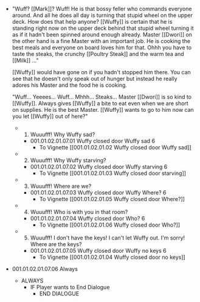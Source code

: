 - "Wuff? [[Mark]]? Wuff! He is that bossy feller who commands everyone around. And all he does all day is turning that stupid wheel on the upper deck. How does that help anyone? [[Wuffy]] is certain that he is standing right now on the upper deck behind that stupid wheel turning it as if it hadn't been spinned around enough already. Master [[Dwori]] on the other hand is a fine Master with an important job. He is cooking the best meals and everyone on board loves him for that. Ohhh you have to taste the steaks, the crunchy [[Poultry Steak]] and the warm tea and [[Milk]] ..."
  
  [[Wuffy]] would have gone on if you hadn't stopped him there. You can see that he doesn't only speak out of hunger but instead he really adores his Master and the food he is cooking.
  
  "Wuff... Yeeees... Wuff... Mhhh... Steaks... Master [[Dwori]] is so kind to [[Wuffy]]. Always gives [[Wuffy]] a bite to eat even when we are short on supplies. He is the best Master. [[Wuffy]] wants to go to him now can you let [[Wuffy]] out of here?"
	- 1. Wuuufff! Why Wuffy sad?
		- 001.01.02.01.07.01 Wuffy closed door Wuffy sad 6
			- To Vignette [[001.01.02.01.02 Wuffy closed door Wuffy sad]]
	- 2. Wuuufff! Why Wuffy starving?
		- 001.01.02.01.07.02 Wuffy closed door Wuffy starving 6
			- To Vignette [[001.01.02.01.03 Wuffy closed door starving]]
	- 3. Wuuufff! Where are we?
		- 001.01.02.01.07.03 Wuffy closed door Wuffy Where? 6
			- To Vignette [[001.01.02.01.05 Wuffy closed door Where?]]
	- 4. Wuuufff! Who is with you in that room?
		- 001.01.02.01.07.04 Wuffy closed door Who? 6
			- To Vignette [[001.01.02.01.06 Wuffy closed door Who?]]
	- 5. Wuuufff! I don't have the keys! I can't let Wuffy out. I'm sorry! Where are the keys?
		- 001.01.02.01.07.05 Wuffy closed door Wuffy no keys 6
			- To Vignette [[001.01.02.01.04 Wuffy closed door no keys]]
- 001.01.02.01.07.06 Always
	- ALWAYS
		- IF Player wants to End Dialogue
			- END DIALOGUE